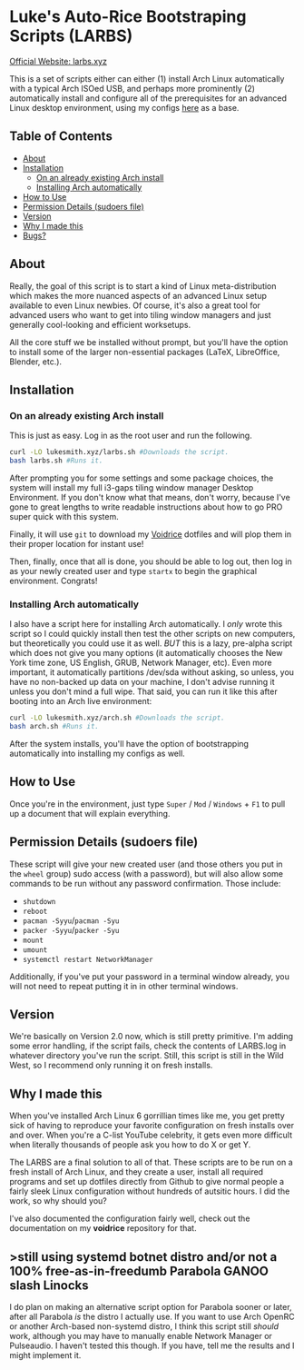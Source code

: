 # Luke's Auto-Rice Bootstraping Scripts (LARBS)

[Official Website: larbs.xyz](http://larbs.xyz)

This is a set of scripts either can either (1) install Arch Linux automatically
with a typical Arch ISOed USB, and perhaps more prominently (2) automatically
install and configure all of the prerequisites for an advanced Linux desktop
environment, using my configs [here](https://github.com/LukeSmithxyz/voidrice)
as a base.


## Table of Contents

 - [About](#about)
 - [Installation](#installation)
   - [On an already existing Arch install](#on-an-already-existing-arch-install)
   - [Installing Arch automatically](#installing-arch-automatically)
 - [How to Use](#how-to-use)
 - [Permission Details (sudoers file)](#permission-details-sudoers-file)
 - [Version](#version)
 - [Why I made this](#why-i-made-this)
 - [Bugs?](#bugs)


## About

Really, the goal of this script is to start a kind of Linux meta-distribution
which makes the more nuanced aspects of an advanced Linux setup available to
even Linux newbies. Of course, it's also a great tool for advanced users who
want to get into tiling window managers and just generally cool-looking and
efficient worksetups.

All the core stuff we be installed without prompt, but you'll have the option
to install some of the larger non-essential packages (LaTeX, LibreOffice,
Blender, etc.).


## Installation

### On an already existing Arch install

This is just as easy. Log in as the root user and run the following.

```sh
curl -LO lukesmith.xyz/larbs.sh #Downloads the script.
bash larbs.sh #Runs it.
```

After prompting you for some settings and some package choices, the system will
install my full i3-gaps tiling window manager Desktop Environment. If you don't
know what that means, don't worry, because I've gone to great lengths to write
readable instructions about how to go PRO super quick with this system.

Finally, it will use `git` to download my
[Voidrice](https://github.com/lukesmithxyz/voidrice)
dotfiles and will plop them in their proper location for instant use!

Then, finally, once that all is done, you should be able to log out, then log in
as your newly created user and type `startx` to begin the graphical environment.
Congrats!

### Installing Arch automatically

I also have a script here for installing Arch automatically. I *only* wrote this
script so I could quickly install then test the other scripts on new computers,
but theoretically you could use it as well. *BUT* this is a lazy, pre-alpha
script which does not give you many options (it automatically chooses the New
York time zone, US English, GRUB, Network Manager, etc). Even more important, it
automatically partitions /dev/sda without asking, so unless, you have no
non-backed up data on your machine, I don't advise running it unless you don't
mind a full wipe. That said, you can run it like this after booting into an Arch
live environment:

```sh
curl -LO lukesmith.xyz/arch.sh #Downloads the script.
bash arch.sh #Runs it.
```

After the system installs, you'll have the option of bootstrapping automatically
into installing my configs as well.


## How to Use

Once you're in the environment, just type `Super` / `Mod` / `Windows` + `F1` to
pull up a document that will explain everything.


## Permission Details (sudoers file)

These script will give your new created user (and those others you put in the
`wheel` group) sudo access (with a password), but will also allow some commands
to be run without any password confirmation. Those include:

+ `shutdown`
+ `reboot`
+ `pacman -Syyu`/`pacman -Syu`
+ `packer -Syyu`/`packer -Syu`
+ `mount`
+ `umount`
+ `systemctl restart NetworkManager`

Additionally, if you've put your password in a terminal window already, you will
not need to repeat putting it in in other terminal windows.


## Version

We're basically on Version 2.0 now, which is still pretty primitive. I'm adding
some error handling, if the script fails, check the contents of LARBS.log in
whatever directory you've run the script. Still, this script is still in the
Wild West, so I recommend only running it on fresh installs.


## Why I made this

When you've installed Arch Linux 6 gorrillian times like me, you get pretty sick
of having to reproduce your favorite configuration on fresh installs over and
over. When you're a C-list YouTube celebrity, it gets even more difficult when
literally thousands of people ask you how to do X or get Y.

The LARBS are a final solution to all of that. These scripts are to be run on a
fresh install of Arch Linux, and they create a user, install all required
programs and set up dotfiles directly from Github to give normal people a fairly
sleek Linux configuration without hundreds of autsitic hours. I did the work, so
why should you?

I've also documented the configuration fairly well, check out the documentation
on my **voidrice** repository for that.

## >still using systemd botnet distro and/or not a 100% free-as-in-freedumb Parabola GANOO slash Linocks

I do plan on making an alternative script option for Parabola sooner or later,
after all Parabola *is* the distro I actually use. If you want to use Arch
OpenRC or another Arch-based non-systemd distro, I think this script still
*should* work, although you may have to manually enable Network Manager or
Pulseaudio. I haven't tested this though. If you have, tell me the results and
I might implement it.

